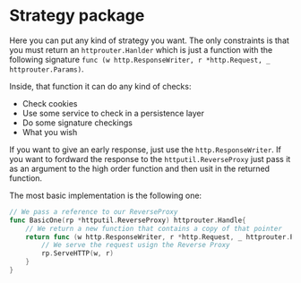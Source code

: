 # Strategy package

Here you can put any kind of strategy you want. The only constraints is that you must return an `httprouter.Hanlder` which is just a function with the following signature `func (w http.ResponseWriter, r *http.Request, _ httprouter.Params)`.

Inside, that function it can do any kind of checks:
* Check cookies
* Use some service to check in a persistence layer
* Do some signature checkings
* What you wish

If you want to give an early response, just use the `http.ResponseWriter`. If you want to fordward the response to the `httputil.ReverseProxy` just pass it as an argument to the high order function and then usit in the returned function.

The most basic implementation is the following one:

```go
// We pass a reference to our ReverseProxy
func BasicOne(rp *httputil.ReverseProxy) httprouter.Handle{
	// We return a new function that contains a copy of that pointer
	return func (w http.ResponseWriter, r *http.Request, _ httprouter.Params){
		// We serve the request usign the Reverse Proxy
		rp.ServeHTTP(w, r)
	}
}
```

